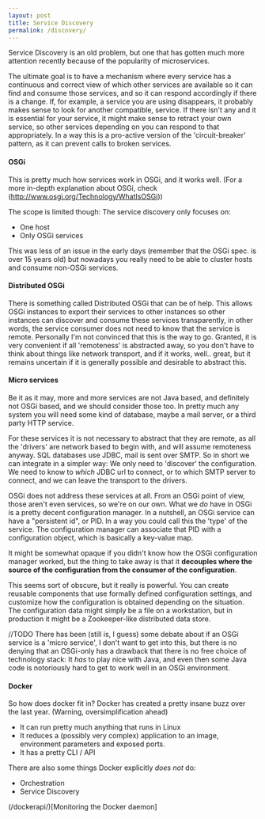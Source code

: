 ```yaml
---
layout: post
title: Service Discovery
permalink: /discovery/
---
```

Service Discovery is an old problem, but one that has gotten much more attention recently because of the popularity of microservices.

The ultimate goal is to have a mechanism where every service has a continuous and correct view of which other services are available so it can find and consume those services, and so it can respond accordingly if there is a change. If, for example, a service you are using disappears, it probably makes sense to look for another compatible, service. If there isn't any and it is essential for your service, it might make sense to retract your own service, so other services depending on you can respond to that appropriately. In a way this is a pro-active version of the 'circuit-breaker' pattern, as it can prevent calls to broken services.

#### OSGi

This is pretty much how services work in OSGi, and it works well. (For a more in-depth explanation about OSGi, check (http://www.osgi.org/Technology/WhatIsOSGi))

The scope is limited though: The service discovery only focuses on:

 - One host
 - Only OSGi services

This was less of an issue in the early days (remember that the OSGi spec. is over 15 years old) but nowadays you really need to be able to cluster hosts and consume non-OSGi services.

#### Distributed OSGi
There is something called Distributed OSGi that can be of help. This allows OSGi instances to export their services to other instances so other instances can discover and consume these services transparently, in other words, the service consumer does not need to know that the service is remote. Personally I'm not convinced that this is the way to go. Granted, it is very convenient if all 'remoteness' is abstracted away, so you don't have to think about things like network transport, and if it works, well.. great, but it remains uncertain if it is generally possible and desirable to abstract this.

#### Micro services
Be it as it may, more and more services are not Java based, and definitely not OSGi based, and we should consider those too. In pretty much any system you will need some kind of database, maybe a mail server, or a third party HTTP service.

For these services it is not necessary to abstract that they are remote, as all the 'drivers' are network based to begin with, and will assume remoteness anyway. SQL databases use JDBC, mail is sent over SMTP. So in short we can integrate in a simpler way: We only need to 'discover' the configuration. We need to know to *which* JDBC url to connect, or to which SMTP server to connect, and we can leave the transport to the drivers.

OSGi does not address these services at all. From an OSGi point of view, those aren't even services, so we're on our own. What we *do* have in OSGi is a pretty decent configuration manager. In a nutshell, an OSGi service can have a "persistent id", or PID. In a way you could call this the 'type' of the service. The configuration manager can associate that PID with a configuration object, which is basically a key-value map.

It might be somewhat opaque if you didn't know how the OSGi configuration manager worked, but the thing to take away is that it **decouples where the source of the configuration from the consumer of the configuration**.  

This seems sort of obscure, but it really is powerful. You can create reusable components that use formally defined configuration settings, and customize how the configuration is obtained depending on the situation. The configuration data might simply be a file on a workstation, but in production it might be a Zookeeper-like distributed data store.

//TODO
There has been (still is, I guess) some debate about if an OSGi service is a 'micro service', I don't want to get into this, but there is no denying that an OSGi-only has a drawback that there is no free choice of technology stack: It *has* to play nice with Java, and even then some Java code is notoriously hard to get to work well in an OSGi environment.



#### Docker
So how does docker fit in? Docker has created a pretty insane buzz over the last year.
(Warning, oversimplification ahead)

 - It can run pretty much anything that runs in Linux
 - It reduces a (possibly very complex) application to an image, environment parameters and exposed ports.
 - It has a pretty CLI / API

There are also some things Docker explicitly *does not* do:
 - Orchestration
 - Service Discovery
 
(/dockerapi/)[Monitoring the Docker daemon]
